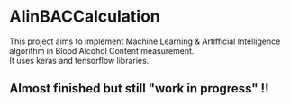 # AIinBACCalculation
This project aims to implement Machine Learning & Artifficial Intelligence algorithm in Blood Alcohol Content measurement. </br>
It uses keras and tensorflow libraries.

## Almost finished but still "work in progress" !!

